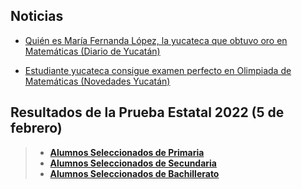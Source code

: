 ## Noticias

* [Quién es María Fernanda López, la yucateca que obtuvo oro en Matemáticas (Diario de Yucatán)](https://www.yucatan.com.mx/merida/2022/2/10/quien-es-maria-fernanda-lopez-la-yucateca-que-obtuvo-oro-en-matematicas-295976.html)

* [Estudiante yucateca consigue examen perfecto en Olimpiada de Matemáticas (Novedades Yucatán)](https://sipse.com/novedades-yucatan/estudiante-yucateca-consigue-examen-perfecto-en-olimpiada-de-matematicas-418299.html)  

## Resultados de la Prueba Estatal 2022 (5 de febrero)

> * **[Alumnos Seleccionados de Primaria](pdf/2022/2022-PRIMARIA-PDF.pdf)**
> * **[Alumnos Seleccionados de Secundaria](pdf/2022/2022-SECUNDARIA-PDF.pdf)**
> * **[Alumnos Seleccionados de Bachillerato](pdf/2022/2022-BACHILLERATO-PDF.pdf)**
